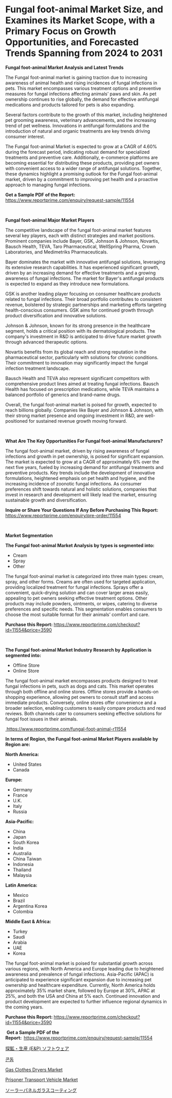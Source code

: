 <p><h1>Fungal foot-animal Market Size, and Examines its Market Scope, with a Primary Focus on Growth Opportunities, and Forecasted Trends Spanning from 2024 to 2031</h1></p><p><strong>Fungal foot-animal Market Analysis and Latest Trends</strong></p>
<p><p>The Fungal foot-animal market is gaining traction due to increasing awareness of animal health and rising incidences of fungal infections in pets. This market encompasses various treatment options and preventive measures for fungal infections affecting animals’ paws and skin. As pet ownership continues to rise globally, the demand for effective antifungal medications and products tailored for pets is also expanding.</p><p>Several factors contribute to the growth of this market, including heightened pet grooming awareness, veterinary advancements, and the increasing trend of pet wellness. Innovations in antifungal formulations and the introduction of natural and organic treatments are key trends driving consumer interest.</p><p>The Fungal foot-animal Market is expected to grow at a CAGR of 4.60% during the forecast period, indicating robust demand for specialized treatments and preventive care. Additionally, e-commerce platforms are becoming essential for distributing these products, providing pet owners with convenient access to a wider range of antifungal solutions. Together, these dynamics highlight a promising outlook for the Fungal foot-animal market, driven by a commitment to improving pet health and a proactive approach to managing fungal infections.</p></p>
<p><strong>Get a Sample PDF of the Report:&nbsp;</strong> <a href="https://www.reportprime.com/enquiry/request-sample/11554">https://www.reportprime.com/enquiry/request-sample/11554</a></p>
<p>&nbsp;</p>
<p><strong>Fungal foot-animal Major Market Players</strong></p>
<p><p>The competitive landscape of the fungal foot-animal market features several key players, each with distinct strategies and market positions. Prominent companies include Bayer, GSK, Johnson & Johnson, Novartis, Bausch Health, TEVA, Taro Pharmaceutical, WellSpring Pharma, Crown Laboratories, and Medimetriks Pharmaceuticals.</p><p>Bayer dominates the market with innovative antifungal solutions, leveraging its extensive research capabilities. It has experienced significant growth, driven by an increasing demand for effective treatments and a growing awareness of fungal infections. The market for Bayer's antifungal products is expected to expand as they introduce new formulations.</p><p>GSK is another leading player focusing on consumer healthcare products related to fungal infections. Their broad portfolio contributes to consistent revenue, bolstered by strategic partnerships and marketing efforts targeting health-conscious consumers. GSK aims for continued growth through product diversification and innovative solutions.</p><p>Johnson & Johnson, known for its strong presence in the healthcare segment, holds a critical position with its dermatological products. The company's investment in R&D is anticipated to drive future market growth through advanced therapeutic options.</p><p>Novartis benefits from its global reach and strong reputation in the pharmaceutical sector, particularly with solutions for chronic conditions. Their commitment to innovation may significantly impact the fungal infection treatment landscape.</p><p>Bausch Health and TEVA also represent significant competitors with comprehensive product lines aimed at treating fungal infections. Bausch Health has focused on prescription medications, while TEVA maintains a balanced portfolio of generics and brand-name drugs.</p><p>Overall, the fungal foot-animal market is poised for growth, expected to reach billions globally. Companies like Bayer and Johnson & Johnson, with their strong market presence and ongoing investment in R&D, are well-positioned for sustained revenue growth moving forward.</p></p>
<p>&nbsp;</p>
<p><strong>What Are The Key Opportunities For Fungal foot-animal Manufacturers?</strong></p>
<p><p>The fungal foot-animal market, driven by rising awareness of fungal infections and growth in pet ownership, is poised for significant expansion. The market is expected to grow at a CAGR of approximately 6% over the next five years, fueled by increasing demand for antifungal treatments and preventive products. Key trends include the development of innovative formulations, heightened emphasis on pet health and hygiene, and the increasing incidence of zoonotic fungal infections. As consumer preferences shift towards natural and holistic solutions, companies that invest in research and development will likely lead the market, ensuring sustainable growth and diversification.</p></p>
<p><strong>Inquire or Share Your Questions If Any Before Purchasing This Report:</strong> <a href="https://www.reportprime.com/enquiry/pre-order/11554">https://www.reportprime.com/enquiry/pre-order/11554</a></p>
<p>&nbsp;</p>
<p><strong>Market Segmentation</strong></p>
<p><strong>The Fungal foot-animal Market Analysis by types is segmented into:</strong></p>
<p><ul><li>Cream</li><li>Spray</li><li>Other</li></ul></p>
<p><p>The fungal foot-animal market is categorized into three main types: cream, spray, and other forms. Creams are often used for targeted application, providing localized treatment for fungal infections. Sprays offer a convenient, quick-drying solution and can cover larger areas easily, appealing to pet owners seeking effective treatment options. Other products may include powders, ointments, or wipes, catering to diverse preferences and specific needs. This segmentation enables consumers to choose the most suitable format for their animals’ comfort and care.</p></p>
<p><strong>Purchase this Report:&nbsp;</strong><a href="https://www.reportprime.com/checkout?id=11554&price=3590">https://www.reportprime.com/checkout?id=11554&price=3590</a></p>
<p>&nbsp;</p>
<p><strong>The Fungal foot-animal Market Industry Research by Application is segmented into:</strong></p>
<p><ul><li>Offline Store</li><li>Online Store</li></ul></p>
<p><p>The fungal foot-animal market encompasses products designed to treat fungal infections in pets, such as dogs and cats. This market operates through both offline and online stores. Offline stores provide a hands-on shopping experience, allowing pet owners to consult staff and access immediate products. Conversely, online stores offer convenience and a broader selection, enabling customers to easily compare products and read reviews. Both channels cater to consumers seeking effective solutions for fungal foot issues in their animals.</p></p>
<p><a href="https://www.reportprime.com/fungal-foot-animal-r11554">&nbsp;https://www.reportprime.com/fungal-foot-animal-r11554</a></p>
<p><strong>In terms of Region, the Fungal foot-animal Market Players available by Region are:</strong></p>
<p>
    <p> <strong> North America: </strong>
        <ul>
            <li>United States</li>
            <li>Canada</li>
        </ul>
        </p> 
    <p> <strong> Europe: </strong>
        <ul>
            <li>Germany</li>
            <li>France</li>
            <li>U.K.</li>
            <li>Italy</li>
            <li>Russia</li>
        </ul>
        </p> 
    <p> <strong> Asia-Pacific: </strong>
        <ul>
            <li>China</li>
            <li>Japan</li>
            <li>South Korea</li>
            <li>India</li>
            <li>Australia</li>
            <li>China Taiwan</li>
            <li>Indonesia</li>
            <li>Thailand</li>
            <li>Malaysia</li>
        </ul>
        </p> 
    <p> <strong> Latin America: </strong>
        <ul>
            <li>Mexico</li>
            <li>Brazil</li>
            <li>Argentina Korea</li>
            <li>Colombia</li>
        </ul>
        </p> 
    <p> <strong> Middle East & Africa: </strong>
        <ul>
            <li>Turkey</li>
            <li>Saudi</li>
            <li>Arabia</li>
            <li>UAE</li>
            <li>Korea</li>
        </ul>
    </p>
    </p>
<p><p>The fungal foot-animal market is poised for substantial growth across various regions, with North America and Europe leading due to heightened awareness and prevalence of fungal infections. Asia-Pacific (APAC) is anticipated to experience significant expansion due to increasing pet ownership and healthcare expenditure. Currently, North America holds approximately 35% market share, followed by Europe at 30%, APAC at 25%, and both the USA and China at 5% each. Continued innovation and product development are expected to further influence regional dynamics in the coming years.</p></p>
<p><strong>Purchase this Report: </strong><a href="https://www.reportprime.com/checkout?id=11554&price=3590">https://www.reportprime.com/checkout?id=11554&price=3590</a></p>
<p>&nbsp;<strong>Get a Sample PDF of the Report:&nbsp;&nbsp;</strong><a href="https://www.reportprime.com/enquiry/request-sample/11554">https://www.reportprime.com/enquiry/request-sample/11554</a></p>
<p><strong></strong></p>
<p><p><a href="https://medium.com/@evekerluke2023/exploration-production-e-p-software-93485e24aa50">探鉱・生産 (E&P) ソフトウェア</a></p><p><a href="https://medium.com/@avaoneill70/condoms-market-%EC%9D%98-%EA%B8%80%EB%A1%9C%EB%B2%8C-%EC%8B%9C%EC%9E%A5-%EA%B0%9C%EC%9A%94%EB%8A%94-%EC%A0%84-%EC%84%B8%EA%B3%84-%EB%B0%8F-%EC%A3%BC%EC%9A%94-%EC%8B%9C%EC%9E%A5%EC%9D%98-%EC%82%B0%EC%97%85%EC%97%90-%EC%98%81%ED%96%A5%EC%9D%84-%EB%AF%B8%EC%B9%98%EB%8A%94-%EC%A3%BC%EC%9A%94-%ED%8A%B8%EB%A0%8C%EB%93%9C%EC%97%90-%EB%8C%80%ED%95%9C-%EB%8F%85%ED%8A%B9%ED%95%9C-%EA%B4%80%EC%A0%90%EC%9D%84-%EC%A0%9C%EA%B3%B5%ED%95%A9%EB%8B%88%EB%8B%A4-43c82a9b334c">콘돔</a></p><p><a href="https://www.linkedin.com/pulse/gas-clothes-dryers-market-size-type-5kg8kgothers-product-large-ry0nc?trackingId=cQG0iNPBQg6pKe3F1gA2Qg%3D%3D">Gas Clothes Dryers Market</a></p><p><a href="https://issuu.com/reportprime-2/docs/prisoner-transport-vehicle-market-s_06767cb6da6518">Prisoner Transport Vehicle Market</a></p><p><a href="https://medium.com/@hornbakerbarbara/solar-panel-glass-coating-market-%E3%81%AE%E3%82%B0%E3%83%AD%E3%83%BC%E3%83%90%E3%83%AB%E5%B8%82%E5%A0%B4%E6%A6%82%E8%A6%81%E3%81%AF-%E4%B8%96%E7%95%8C%E3%81%8A%E3%82%88%E3%81%B3%E4%B8%BB%E8%A6%81%E5%B8%82%E5%A0%B4%E3%81%AB%E3%81%8A%E3%81%91%E3%82%8B%E6%A5%AD%E7%95%8C%E3%81%AB%E5%BD%B1%E9%9F%BF%E3%82%92%E4%B8%8E%E3%81%88%E3%82%8B%E4%B8%BB%E8%A6%81%E3%81%AA%E3%83%88%E3%83%AC%E3%83%B3%E3%83%89%E3%81%AB%E3%81%A4%E3%81%84%E3%81%A6-%E7%8B%AC%E8%87%AA%E3%81%AE%E8%A6%96%E7%82%B9%E3%82%92%E6%8F%90%E4%BE%9B%E3%81%97%E3%81%BE%E3%81%99-9e7b6e2d846e">ソーラーパネルガラスコーティング</a></p></p>
